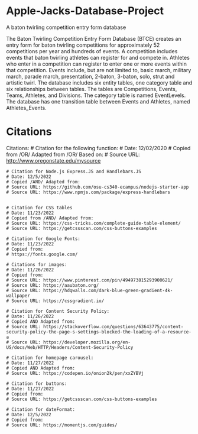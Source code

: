 # Apple-Jacks-Database-Project
A baton twirling competition entry form database

The Baton Twirling Competition Entry Form Database (BTCE) creates an entry form for baton twirling competitions for approximately 52 competitions per year and hundreds of events. A competition includes events that baton twirling athletes can register for and compete in. Athletes who enter in a competition can register to enter one or more events within that competition. Events include, but are not limited to, basic march, military march, parade march, presentation, 2-baton, 3-baton, solo, strut and artistic twirl. The database includes six entity tables, one category table and six relationships between tables. The tables are Competitions, Events, Teams, Athletes, and Divisions. The category table is named EventLevels. The database has one transition table between Events and Athletes, named Athletes_Events.

# Citations
Citations:
    # Citation for the following function:
    # Date: 12/02/2020
    # Copied from /OR/ Adapted from /OR/ Based on:
    # Source URL: http://www.oregonstate.edu/mysource

    # Citation for Node.js Express.JS and Handlebars.JS
    # Date: 12/5/2022
    # Copied /AND/ Adapted from:
    # Source URL: https://github.com/osu-cs340-ecampus/nodejs-starter-app
    # Source URL: https://www.npmjs.com/package/express-handlebars
    

    # Citation for CSS tables
    # Date: 11/23/2022
    # Copied from /AND/ Adapted from:
    # Source URL: https://css-tricks.com/complete-guide-table-element/
    # Source URL: https://getcssscan.com/css-buttons-examples
    
    # Citation for Google Fonts:
    # Date: 11/23/2022
    # Copied from:
    # https://fonts.google.com/
    
    # Citations for images:
    # Date: 11/26/2022
    # Copied from:
    # Source URL: https://www.pinterest.com/pin/494973815293900621/
    # Source URL: https://aaubaton.org/
    # Source URL: https://hdqwalls.com/dark-blue-green-gradient-4k-wallpaper
    # Source URL: https://cssgradient.io/

    # Citation for Content Security Policy:
    # Date: 11/26/2022  
    # Copied AND Adapted from:
    # Source URL: https://stackoverflow.com/questions/63643775/content-security-policy-the-page-s-settings-blocked-the-loading-of-a-resource-a
    # Source URL: https://developer.mozilla.org/en-US/docs/Web/HTTP/Headers/Content-Security-Policy

    # Citation for homepage carousel:
    # Date: 11/27/2022
    # Copied AND Adapted from:
    # Source URL: https://codepen.io/onion2k/pen/xxZYBVj

    # Citation for buttons:
    # Date: 11/27/2022
    # Copied from:
    # Source URL: https://getcssscan.com/css-buttons-examples
    
    # Citation for dateFormat:
    # Date: 12/5/2022
    # Copied from:
    # Source URL: https://momentjs.com/guides/
    